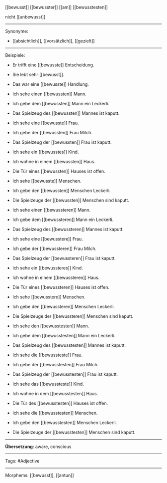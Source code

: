 [[bewusst]]
[[bewusster]]
[[am]] [[bewusstesten]]

nicht [[unbewusst]]

---

Synonyme:
- [[absichtlich]], [[vorsätzlich]], [[gezielt]]

---
Beispiele:

- Er trifft eine [[bewusste]] Entscheidung.
- Sie lebt sehr [[bewusst]].
- Das war eine [[bewusste]] Handlung.

- Ich sehe einen [[bewussten]] Mann.
- Ich gebe dem [[bewussten]] Mann ein Leckerli.
- Das Spielzeug des [[bewussten]] Mannes ist kaputt.

- Ich sehe eine [[bewusste]] Frau.
- Ich gebe der [[bewussten]] Frau Milch.
- Das Spielzeug der [[bewussten]] Frau ist kaputt.

- Ich sehe ein [[bewusstes]] Kind.
- Ich wohne in einem [[bewussten]] Haus.
- Die Tür eines [[bewussten]] Hauses ist offen.

- Ich sehe [[bewusste]] Menschen.
- Ich gebe den [[bewussten]] Menschen Leckerli.
- Die Spielzeuge der [[bewussten]] Menschen sind kaputt.

- Ich sehe einen [[bewussteren]] Mann.
- Ich gebe dem [[bewussteren]] Mann ein Leckerli.
- Das Spielzeug des [[bewussteren]] Mannes ist kaputt.

- Ich sehe eine [[bewusstere]] Frau.
- Ich gebe der [[bewussteren]] Frau Milch.
- Das Spielzeug der [[bewussteren]] Frau ist kaputt.

- Ich sehe ein [[bewussteres]] Kind.
- Ich wohne in einem [[bewussteren]] Haus.
- Die Tür eines [[bewussteren]] Hauses ist offen.

- Ich sehe [[bewusstere]] Menschen.
- Ich gebe den [[bewussteren]] Menschen Leckerli.
- Die Spielzeuge der [[bewussteren]] Menschen sind kaputt.

- Ich sehe den [[bewusstesten]] Mann.
- Ich gebe dem [[bewusstesten]] Mann ein Leckerli.
- Das Spielzeug des [[bewusstesten]] Mannes ist kaputt.

- Ich sehe die [[bewussteste]] Frau.
- Ich gebe der [[bewusstesten]] Frau Milch.
- Das Spielzeug der [[bewusstesten]] Frau ist kaputt.

- Ich sehe das [[bewussteste]] Kind.
- Ich wohne in dem [[bewusstesten]] Haus.
- Die Tür des [[bewusstesten]] Hauses ist offen.

- Ich sehe die [[bewusstesten]] Menschen.
- Ich gebe den [[bewusstesten]] Menschen Leckerli.
- Die Spielzeuge der [[bewusstesten]] Menschen sind kaputt.

---
**Übersetzung**:
aware, conscious

---

Tags: 
#Adjective

---
Morphems:
[[bewusst]], [[antun]]